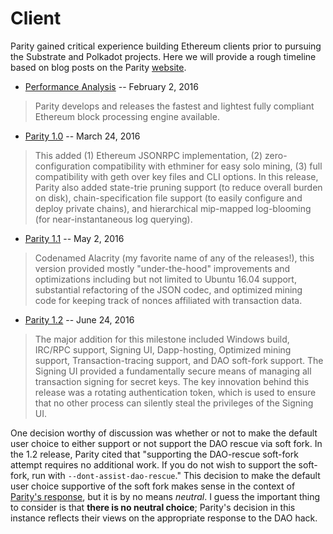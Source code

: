 # Client

Parity gained critical experience building Ethereum clients prior to pursuing the Substrate and Polkadot projects. Here we will provide a rough timeline based on blog posts on the Parity [website](https://parity.io).

* [Performance Analysis](https://www.parity.io/performance-analysis/) -- February 2, 2016
> Parity develops and releases the fastest and lightest fully compliant Ethereum block processing engine available.

* [Parity 1.0](https://www.parity.io/parity-1-0-is-here/) -- March 24, 2016
> This added (1) Ethereum JSONRPC implementation, (2) zero-configuration compatibility with ethminer for easy solo mining, (3) full compatibility with geth over key files and CLI options. In this release, Parity also added state-trie pruning support (to reduce overall burden on disk), chain-specification file support (to easily configure and deploy private chains), and hierarchical mip-mapped log-blooming (for near-instantaneous log querying).

* [Parity 1.1](https://www.parity.io/announcing-parity-1-1/) -- May 2, 2016
> Codenamed Alacrity (my favorite name of any of the releases!), this version provided mostly "under-the-hood" improvements and optimizations including but not limited to Ubuntu 16.04 support, substantial refactoring of the JSON codec, and optimized mining code for keeping track of nonces affiliated with transaction data.

* [Parity 1.2](https://www.parity.io/announcing-parity-1-2/) -- June 24, 2016
> The major addition for this milestone included Windows build, IRC/RPC support, Signing UI, Dapp-hosting, Optimized mining support, Transaction-tracing support, and DAO soft-fork support. The Signing UI provided a fundamentally secure means of managing all transaction signing for secret keys. The key innovation behind this release was a rotating authentication token, which is used to ensure that no other process can silently steal the privileges of the Signing UI.

One decision worthy of discussion was whether or not to make the default user choice to either support or not support the DAO rescue via soft fork. In the 1.2 release, Parity cited that "supporting the DAO-rescue soft-fork attempt requires no additional work. If you do not wish to support the soft-fork, run with ```--dont-assist-dao-rescue```." This decision to make the default user choice supportive of the soft fork makes sense in the context of [Parity's response](https://www.parity.io/our-dao-response/), but it is by no means *neutral*. I guess the important thing to consider is that **there is no neutral choice**; Parity's decision in this instance reflects their views on the appropriate response to the DAO hack.

